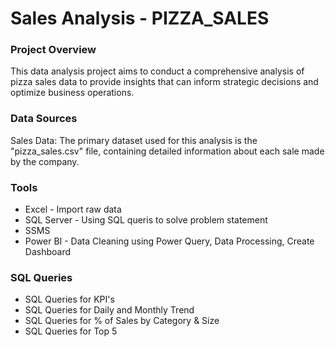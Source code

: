 # Sales Analysis - PIZZA_SALES

### Project Overview
This data analysis project aims to conduct a comprehensive analysis of pizza sales data to provide insights that can inform strategic decisions and optimize business operations.
### Data Sources
Sales Data: The primary dataset used for this analysis is the "pizza_sales.csv" file, containing detailed information about each sale made by the company.
### Tools
- Excel - Import raw data
- SQL Server - Using SQL queris to solve problem statement
- SSMS
- Power BI - Data Cleaning using Power Query, Data Processing, Create Dashboard
### SQL Queries
- SQL Queries for KPI's
- SQL Queries for Daily and Monthly Trend
- SQL Queries for % of Sales by Category & Size
- SQL Queries for Top 5 
